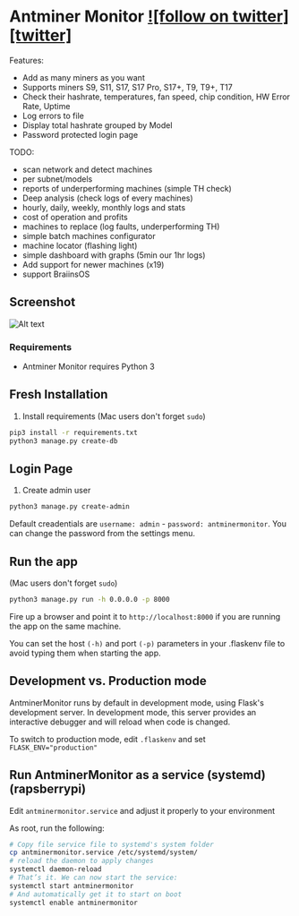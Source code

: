 # Antminer Monitor [![follow on twitter][twitter]](https://twitter.com/intent/follow?screen_name=AntminerMonitor)

Features:

- Add as many miners as you want
- Supports miners S9, S11, S17, S17 Pro, S17+, T9, T9+, T17
- Check their hashrate, temperatures, fan speed, chip condition, HW Error Rate, Uptime
- Log errors to file
- Display total hashrate grouped by Model
- Password protected login page

TODO:
- scan network and detect machines
- per subnet/models
- reports of underperforming machines (simple TH check)
- Deep analysis (check logs of every machines)
- hourly, daily, weekly, monthly logs and stats
- cost of operation and profits
- machines to replace (log faults, underperforming TH)
- simple batch machines configurator
- machine locator (flashing light)
- simple dashboard with graphs (5min our 1hr logs)
- Add support for newer machines (x19)
- support BraiinsOS

## Screenshot

![Alt text](/antminermonitor/static/images/screenshot_v0.5.0.png?raw=true "Screenshot v0.5.0")

### Requirements

- Antminer Monitor requires Python 3

## Fresh Installation

1. Install requirements (Mac users don't forget `sudo`)

```sh
pip3 install -r requirements.txt
python3 manage.py create-db
```

## Login Page

  1. Create admin user

```sh
python3 manage.py create-admin
```

Default creadentials are `username: admin` - `password: antminermonitor`. You can change the password from the settings menu.

## Run the app

(Mac users don't forget `sudo`)

```sh
python3 manage.py run -h 0.0.0.0 -p 8000
```

Fire up a browser and point it to `http://localhost:8000` if you are running the app on the same machine.

You can set the host `(-h)` and port `(-p)` parameters in your .flaskenv file to avoid typing them when starting the app.

## Development vs. Production mode

AntminerMonitor runs by default in development mode, using Flask's development server. In development mode, this server provides an interactive debugger and will reload when code is changed.

To switch to production mode, edit `.flaskenv` and set `FLASK_ENV="production"`

## Run AntminerMonitor as a service (systemd) (rapsberrypi)

Edit `antminermonitor.service` and adjust it properly to your environment

As root, run the following:

```sh
# Copy file service file to systemd's system folder
cp antminermonitor.service /etc/systemd/system/
# reload the daemon to apply changes
systemctl daemon-reload
# That’s it. We can now start the service:
systemctl start antminermonitor
# And automatically get it to start on boot
systemctl enable antminermonitor
```
